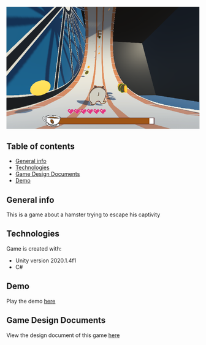 ![screenshot](/Assets/ReadMeRes/screenshot_001.png "Gameplay screenshot")
## Table of contents
* [General info](#general-info)
* [Technologies](#technologies)
* [Game Design Documents](#game-design-documents)
* [Demo](#demo)

## General info
This is a game about a hamster trying to escape his captivity

## Technologies
Game is created with:
* Unity version 2020.1.4f1
* C#

## Demo
Play the demo [here](https://www.seromyr.com/fuel-your-hamster)

## Game Design Documents
View the design document of this game [here](https://sites.google.com/view/fuel-your-hamster/overview)
